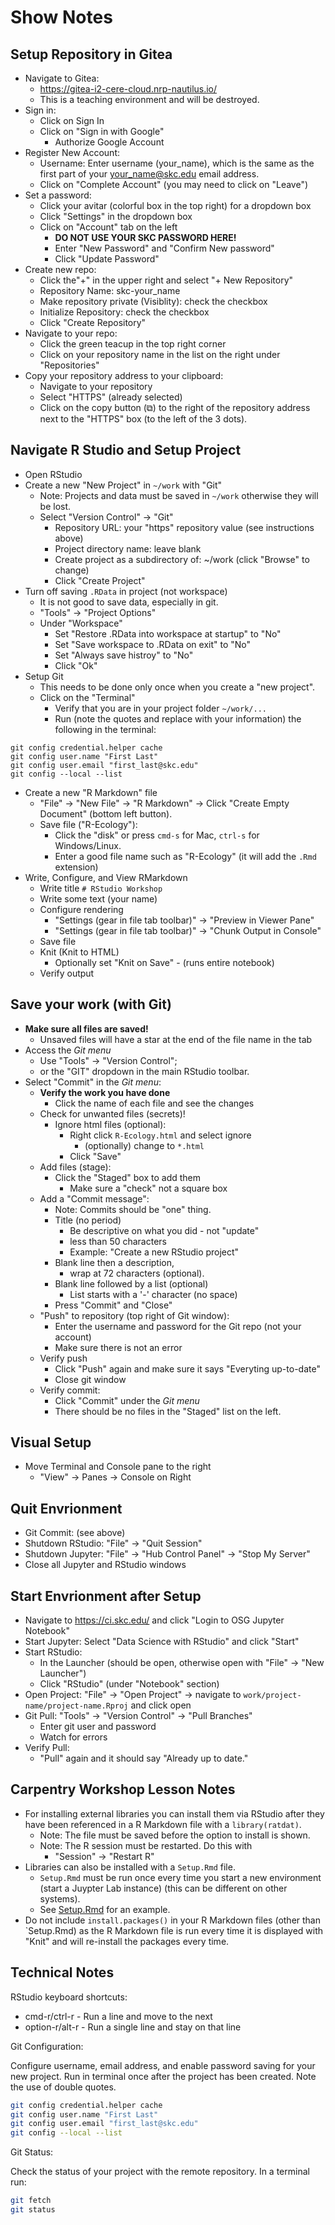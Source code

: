 # Show Notes

## Setup Repository in Gitea

  * Navigate to Gitea:
    * https://gitea-i2-cere-cloud.nrp-nautilus.io/
    * This is a teaching environment and will be destroyed.
  * Sign in:
    * Click on Sign In
    * Click on "Sign in with Google"
      * Authorize Google Account
  * Register New Account:
    * Username: Enter username (your_name), which is the same as the first part of your your_name@skc.edu email address.
    * Click on "Complete Account" (you may need to click on "Leave")
  * Set a password:
    * Click your avitar (colorful box in the top right) for a dropdown box
    * Click "Settings" in the dropdown box
    * Click on "Account" tab on the left
      * **DO NOT USE YOUR SKC PASSWORD HERE!**
      * Enter "New Password" and "Confirm New password"
      * Click "Update Password"
  * Create new repo:
    * Click the"+" in the upper right and select "+ New Repository"
    * Repository Name: skc-your_name
    * Make repository private (Visiblity): check the checkbox
    * Initialize Repository: check the checkbox
    * Click "Create Repository"
  * Navigate to your repo:
    * Click the green teacup in the top right corner
    * Click on your repository name in the list on the right under "Repositories"
  * Copy your repository address to your clipboard:
    * Navigate to your repository
    * Select "HTTPS" (already selected)
    * Click on the copy button (⧉) to the right of the repository address next to the "HTTPS" box (to the left of the 3 dots).
  
## Navigate R Studio and Setup Project

  * Open RStudio
  * Create a new "New Project" in `~/work` with "Git"
    * Note: Projects and data must be saved in `~/work` otherwise they will be lost.  
    * Select "Version Control" -> "Git"
      * Repository URL: your "https" repository value (see instructions above)
      * Project directory name: leave blank
      * Create project as a subdirectory of: ~/work (click "Browse" to change)
      * Click "Create Project"
  * Turn off saving `.RData` in project (not workspace)
    * It is not good to save data, especially in git.
    * "Tools" -> "Project Options" 
    * Under "Workspace" 
      * Set "Restore .RData into workspace at startup" to "No"
      * Set "Save workspace to .RData on exit" to "No"
      * Set "Always save histroy" to "No"
      * Click "Ok"
  * Setup Git
    * This needs to be done only once when you create a "new project".
    * Click on the "Terminal"
      * Verify that you are in your project folder `~/work/...`
      * Run (note the quotes and replace with your information) the following in the terminal:
```
git config credential.helper cache
git config user.name "First Last"
git config user.email "first_last@skc.edu"
git config --local --list
```
  * Create a new "R Markdown" file
    * "File" -> "New File" -> "R Markdown" -> Click "Create Empty Document" (bottom left button).
    * Save file ("R-Ecology"): 
      * Click the "disk" or press `cmd-s` for Mac, `ctrl-s` for Windows/Linux.
      * Enter a good file name such as "R-Ecology" (it will add the `.Rmd` extension)
  * Write, Configure, and View RMarkdown
    * Write title `# RStudio Workshop` 
    * Write some text (your name)
    * Configure rendering
      * "Settings (gear in file tab toolbar)" -> "Preview in Viewer Pane"
      * "Settings (gear in file tab toolbar)" -> "Chunk Output in Console"
    * Save file
    * Knit (Knit to HTML)
      * Optionally set "Knit on Save" - (runs entire notebook)
    * Verify output

## Save your work (with Git)

  * **Make sure all files are saved!**
    * Unsaved files will have a star at the end of the file name in the tab
  * Access the  *Git menu*
    * Use "Tools" -> "Version Control"; 
    * or the "GIT" dropdown in the main RStudio toolbar.
  * Select "Commit" in the *Git menu*: 
    * **Verify the work you have done**
      * Click the name of each file and see the changes
    * Check for unwanted files (secrets)!
      * Ignore html files (optional):
        * Right click `R-Ecology.html` and select ignore
          * (optionally) change to `*.html`
        * Click "Save"
    * Add files (stage):
      * Click the "Staged" box to add them
        * Make sure a "check" not a square box
    * Add a "Commit message":
      * Note: Commits should be "one" thing.
      * Title (no period)
        * Be descriptive on what you did - not "update"
        * less than 50 characters
        * Example: "Create a new RStudio project"
      * Blank line then a description, 
        * wrap at 72 characters (optional).
      * Blank line followed by a list (optional)
        * List starts with a '-' character (no space)
      * Press "Commit" and "Close"
    * "Push" to repository (top right of Git window):
      * Enter the username and password for the Git repo (not your account)
      * Make sure there is not an error
    * Verify push
      * Click "Push" again and make sure it says "Everyting up-to-date"
      * Close git window
    * Verify commit:
      * Click "Commit" under the *Git menu*
      * There should be no files in the "Staged" list on the left.

## Visual Setup

  * Move Terminal and Console pane to the right
    * "View" -> Panes -> Console on Right

## Quit Envrionment

  * Git Commit: (see above)
  * Shutdown RStudio: "File" -> "Quit Session"
  * Shutdown Jupyter: "File" -> "Hub Control Panel" -> "Stop My Server"
  * Close all Jupyter and RStudio windows

## Start Envrionment after Setup

  * Navigate to https://ci.skc.edu/ and click "Login to OSG Jupyter Notebook"
  * Start Jupyter: Select "Data Science with RStudio" and click "Start"
  * Start RStudio: 
    * In the Launcher (should be open, otherwise open with "File" -> "New Launcher") 
    * Click "RStudio" (under "Notebook" section)
  * Open Project: "File" -> "Open Project" -> navigate to `work/project-name/project-name.Rproj` and click open
  * Git Pull: "Tools" -> "Version Control" -> "Pull Branches"
    * Enter git user and password
    * Watch for errors
  * Verify Pull:
    * "Pull" again and it should say "Already up to date."
    
## Carpentry Workshop Lesson Notes

  * For installing external libraries you can install them via RStudio after they have been referenced in a R Markdown file with a `library(ratdat)`.
    * Note: The file must be saved before the option to install is shown.
    * Note: The R session must be restarted. Do this with
      * "Session" -> "Restart R"
  * Libraries can also be installed with a `Setup.Rmd` file.
    * `Setup.Rmd` must be run once every time you start a new environment (start a Juypter Lab instance) (this can be different on other systems). 
    * See [Setup.Rmd](prep/Setup.Rmd) for an example.
  * Do not include `install.packages()` in your R Markdown files (other than `Setup.Rmd) as the R Markdown file is run every time it is displayed with "Knit" and will re-install the packages every time.


## Technical Notes

RStudio keyboard shortcuts:

  * cmd-r/ctrl-r - Run a line and move to the next
  * option-r/alt-r - Run a single line and stay on that line

Git Configuration: 

Configure username, email address, and enable password saving for your new project. Run in terminal once after the project has been created. Note the use of double quotes.

```bash
git config credential.helper cache
git config user.name "First Last"
git config user.email "first_last@skc.edu"
git config --local --list
```

Git Status:

Check the status of your project with the remote repository.  In a terminal run:
```bash
git fetch
git status
```
